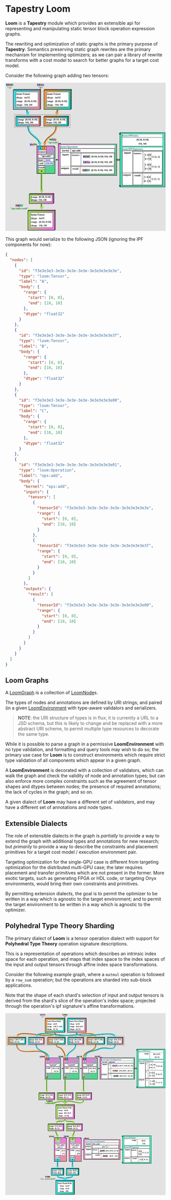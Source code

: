 # Tapestry Loom

**Loom** is a **Tapestry** module which provides an extensible api for representing and manipulating
static tensor block operation expression graphs.

The rewriting and optimization of static graphs is the primary purpose of **Tapestry**. Semantics
preserving static graph rewrites are the primary mechanism for implementing optimizers; as we can
pair a library of rewrite transforms with a cost model to search for better graphs for a target cost
model.

Consider the following graph adding two tensors:

<img src="media/add.example.jpg" alt="add example" width="600"/>

This graph would serialize to the following JSON (ignoring the IPF components for now):

```json
{
  "nodes": [
    {
      "id": "f3e3e3e3-3e3e-3e3e-3e3e-3e3e3e3e3e3e",
      "type": "loom:Tensor",
      "label": "A",
      "body": {
        "range": {
          "start": [0, 0],
          "end": [10, 10]
        },
        "dtype": "float32"
      }
    },
    {
      "id": "f3e3e3e3-3e3e-3e3e-3e3e-3e3e3e3e3e3f",
      "type": "loom:Tensor",
      "label": "B",
      "body": {
        "range": {
          "start": [0, 0],
          "end": [10, 10]
        },
        "dtype": "float32"
      }
    },
    {
      "id": "f3e3e3e3-3e3e-3e3e-3e3e-3e3e3e3e3e00",
      "type": "loom:Tensor",
      "label": "C",
      "body": {
        "range": {
          "start": [0, 0],
          "end": [10, 10]
        },
        "dtype": "float32"
      }
    },
    {
      "id": "f3e3e3e3-3e3e-3e3e-3e3e-3e3e3e3e3e01",
      "type": "loom:Operation",
      "label": "ops:add",
      "body": {
        "kernel": "ops:add",
        "inputs": {
          "tensors": [
            {
              "tensorId": "f3e3e3e3-3e3e-3e3e-3e3e-3e3e3e3e3e3e",
              "range": {
                "start": [0, 0],
                "end": [10, 10]
              }
            },
            {
              "tensorId": "f3e3e3e3-3e3e-3e3e-3e3e-3e3e3e3e3e3f",
              "range": {
                "start": [0, 0],
                "end": [10, 10]
              }
            }
          ]
        },
        "outputs": {
          "result": [
            {
              "tensorId": "f3e3e3e3-3e3e-3e3e-3e3e-3e3e3e3e3e00",
              "range": {
                "start": [0, 0],
                "end": [10, 10]
              }
            }
          ]
        }
      }
    }
  ]
}
```

## Loom Graphs

A [LoomGraph](../tensortapestry-loom/src/main/java/org/tensortapestry/loom/graph/LoomGraph.java) is
a collection of
[LoomNode](../tensortapestry-loom/src/main/java/org/tensortapestry/loom/graph/LoomNode.java)s.

The types of nodes and annotations are defined by URI strings; and paired (in a given
[LoomEnvironment](../tensortapestry-loom/src/main/java/org/tensortapestry/loom/graph/LoomEnvironment.java)
with type-aware validators and serializers.

> **NOTE**: the URI structure of types is in flux; it is currently a URL to a JSD schema, but this
> is likely to change and be replaced with a more abstract URI scheme, to permit multiple type
> resources to decorate the same type.

While it is possible to parse a graph in a permissive **LoomEnvironment** with no type validation,
and formatting and query tools may wish to do so; the primary use case for **Loom** is to construct
environments which require strict type validation of all components which appear in a given graph.

A **LoomEnvironment** is decorated with a collection of validators, which can walk the graph and
check the validity of node and annotation types; but can also enforce more complex constraints such
as the agreement of tensor shapes and dtypes between nodes; the presence of required annotations;
the lack of cycles in the graph; and so on.

A given dialect of **Loom** may have a different set of validators, and may have a different set of
annotations and node types.

## Extensible Dialects

The role of extensible dialects in the graph is _partially_ to provide a way to extend the graph
with additional types and annotations for new research; but _primarily_ to provide a way to describe
the constraints and placement primitives for a target cost model / execution environment pair.

Targeting optimization for the single-GPU case is different from targeting optimization for the
distributed multi-GPU case; the later requires placement and transfer primitives which are not
present in the former. More exotic targets, such as generating FPGA or HDL code, or targeting Onyx
environments, would bring their own constraints and primitives.

By permitting extension dialects, the goal is to permit the optimizer to be written in a way which
is agnostic to the target environment; and to permit the target environment to be written in a way
which is agnostic to the optimizer.

## Polyhedral Type Theory Sharding

The primary dialect of **Loom** is a tensor operation dialect with support for **Polyhedral Type
Theory** operation signature descriptions.

This is a representation of operations which describes an intrinsic index space for each operation,
and maps that index space to the index spaces of the input and output tensors through affine index
space transformations.

Consider the following example graph, where a `matmul` operation is followed by a `row_sum`
operation; but the operations are sharded into sub-block applications.

Note that the shape of each shard's selection of input and output tensors is derived from the
shard's slice of the operation's index space; projected through the operation's ipf signature's
affine transformations.

<img src="media/example.svg" alt="polyhedral example" width="600"/>
